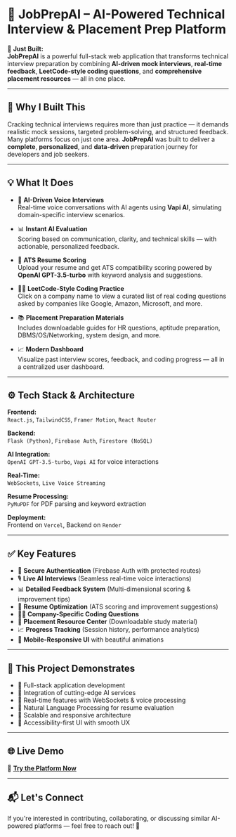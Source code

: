 # 💼 JobPrepAI – AI-Powered Technical Interview & Placement Prep Platform

🚀 **Just Built:**  
**JobPrepAI** is a powerful full-stack web application that transforms technical interview preparation by combining **AI-driven mock interviews**, **real-time feedback**, **LeetCode-style coding questions**, and **comprehensive placement resources** — all in one place.

---

## 🎯 Why I Built This

Cracking technical interviews requires more than just practice — it demands realistic mock sessions, targeted problem-solving, and structured feedback.  
Many platforms focus on just one area. **JobPrepAI** was built to deliver a **complete**, **personalized**, and **data-driven** preparation journey for developers and job seekers.

---

## 💡 What It Does

- 🎤 **AI-Driven Voice Interviews**  
  Real-time voice conversations with AI agents using **Vapi AI**, simulating domain-specific interview scenarios.

- 📊 **Instant AI Evaluation**  
  Scoring based on communication, clarity, and technical skills — with actionable, personalized feedback.

- 📄 **ATS Resume Scoring**  
  Upload your resume and get ATS compatibility scoring powered by **OpenAI GPT-3.5-turbo** with keyword analysis and suggestions.

- 👨‍💻 **LeetCode-Style Coding Practice**  
  Click on a company name to view a curated list of real coding questions asked by companies like Google, Amazon, Microsoft, and more.

- 📚 **Placement Preparation Materials**  
  Includes downloadable guides for HR questions, aptitude preparation, DBMS/OS/Networking, system design, and more.

- 📈 **Modern Dashboard**  
  Visualize past interview scores, feedback, and coding progress — all in a centralized user dashboard.

---

## ⚙ Tech Stack & Architecture

**Frontend:**  
`React.js`, `TailwindCSS`, `Framer Motion`, `React Router`

**Backend:**  
`Flask (Python)`, `Firebase Auth`, `Firestore (NoSQL)`

**AI Integration:**  
`OpenAI GPT-3.5-turbo`, `Vapi AI` for voice interactions

**Real-Time:**  
`WebSockets`, `Live Voice Streaming`

**Resume Processing:**  
`PyMuPDF` for PDF parsing and keyword extraction

**Deployment:**  
Frontend on `Vercel`, Backend on `Render`

---

## ✅ Key Features

- 🔐 **Secure Authentication** (Firebase Auth with protected routes)
- 🎙 **Live AI Interviews** (Seamless real-time voice interactions)
- 📊 **Detailed Feedback System** (Multi-dimensional scoring & improvement tips)
- 📝 **Resume Optimization** (ATS scoring and improvement suggestions)
- 👨‍💻 **Company-Specific Coding Questions**
- 📂 **Placement Resource Center** (Downloadable study material)
- 📈 **Progress Tracking** (Session history, performance analytics)
- 📱 **Mobile-Responsive UI** with beautiful animations

---

## 🧪 This Project Demonstrates

- 🔹 Full-stack application development
- 🔹 Integration of cutting-edge AI services
- 🔹 Real-time features with WebSockets & voice processing
- 🔹 Natural Language Processing for resume evaluation
- 🔹 Scalable and responsive architecture
- 🔹 Accessibility-first UI with smooth UX

---

## 🌐 Live Demo

🔗 **[Try the Platform Now](https://jobprepai-ai-interview.vercel.app/)**

---

## 📬 Let's Connect

If you're interested in contributing, collaborating, or discussing similar AI-powered platforms — feel free to reach out! 💬

